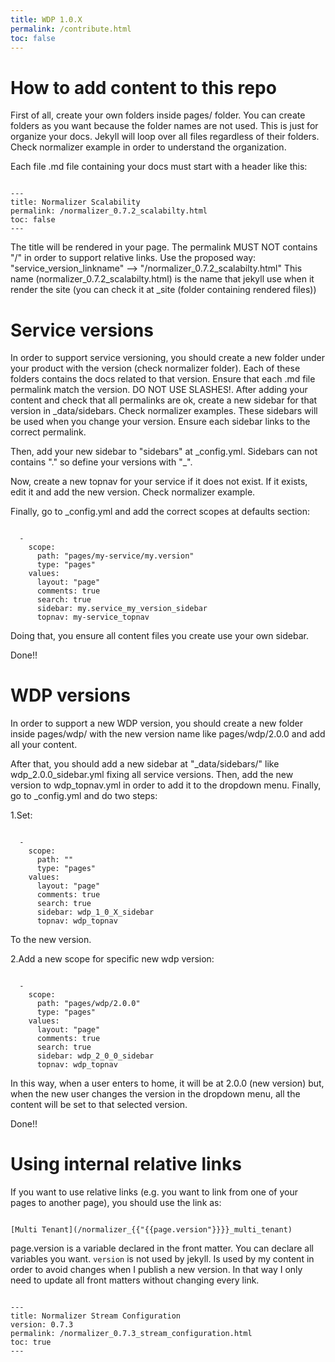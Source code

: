 ```yaml
---
title: WDP 1.0.X
permalink: /contribute.html
toc: false
---
```


# How to add content to this repo

First of all, create your own folders inside pages/ folder. You can create folders as you want because the folder names are not used. This is just for organize your docs. Jekyll will loop over all files regardless of their folders. Check normalizer example in order to understand the organization.

Each file .md file containing your docs must start with a header like this:

```

---
title: Normalizer Scalability
permalink: /normalizer_0.7.2_scalabilty.html
toc: false
---

```

The title will be rendered in your page. The permalink MUST NOT contains "/" in order to support relative links.
Use the proposed way: "service_version_linkname" --> "/normalizer_0.7.2_scalabilty.html"
This name (normalizer_0.7.2_scalabilty.html) is the name that jekyll use when it render the site (you can check it at _site (folder containing rendered files))

# Service versions

In order to support service versioning, you should create a new folder under your product with the version (check normalizer folder). Each of these folders contains the docs related to that version. Ensure that each .md file permalink match the version. DO NOT USE SLASHES!.
After adding your content and check that all permalinks are ok, create a new sidebar for that version in _data/sidebars. Check normalizer examples. These sidebars will be used when you change your version. Ensure each sidebar links to the correct permalink.

Then, add your new sidebar to "sidebars" at \_config.yml. Sidebars can not contains "." so define your versions with "\_".

Now, create a new topnav for your service if it does not exist. If it exists, edit it and add the new version. Check normalizer example.

Finally, go to _config.yml and add the correct scopes at defaults section:

```

  -
    scope:
      path: "pages/my-service/my.version"
      type: "pages"
    values:
      layout: "page"
      comments: true
      search: true
      sidebar: my.service_my_version_sidebar
      topnav: my-service_topnav

```

Doing that, you ensure all content files you create use your own sidebar.

Done!!


# WDP versions

In order to support a new WDP version, you should create a new folder inside pages/wdp/ with the new version name like pages/wdp/2.0.0 and add all your content.

After that, you should add a new sidebar at "_data/sidebars/" like wdp_2.0.0_sidebar.yml fixing all service versions.
Then, add the new version to wdp_topnav.yml in order to add it to the dropdown menu.
Finally, go to _config.yml and do two steps:

1.Set:
```

  -
    scope:
      path: ""
      type: "pages"
    values:
      layout: "page"
      comments: true
      search: true
      sidebar: wdp_1_0_X_sidebar
      topnav: wdp_topnav

```      
To the new version.

2.Add a new scope for specific new wdp version:

```

  -
    scope:
      path: "pages/wdp/2.0.0"
      type: "pages"
    values:
      layout: "page"
      comments: true
      search: true
      sidebar: wdp_2_0_0_sidebar
      topnav: wdp_topnav

```

In this way, when a user enters to home, it will be at 2.0.0 (new version) but, when the new user changes the version in the dropdown menu, all the content will be set to that selected version.

Done!!


# Using internal relative links

If you want to use relative links (e.g. you want to link from one of your pages to another page), you should use the link as:


```

[Multi Tenant](/normalizer_{{"{{page.version"}}}}_multi_tenant)

```

page.version is a variable declared in the front matter. You can declare all variables you want. `version` is not used by jekyll. Is used by my content in order to avoid changes when I publish a new version. In that way I only need to update all front matters without changing every link.


```

---
title: Normalizer Stream Configuration
version: 0.7.3
permalink: /normalizer_0.7.3_stream_configuration.html
toc: true
---

```
